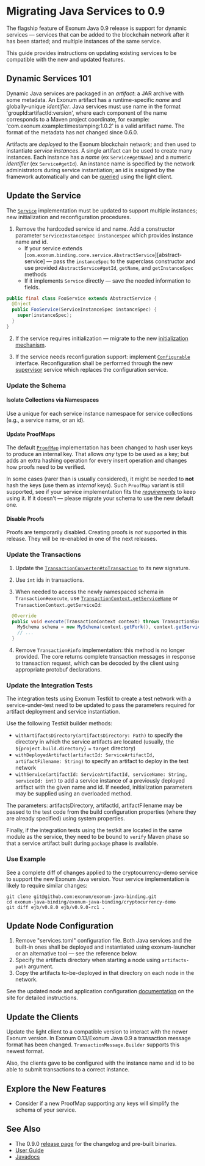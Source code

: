# Migrating Java Services to 0.9

The flagship feature of Exonum Java 0.9 release is support for dynamic services&nbsp;—
services that can be added to the blockchain network after it has been started;
and multiple instances of the same service.

This guide provides instructions on updating existing services to be compatible with the new
and updated features.

## Dynamic Services 101

Dynamic Java services are packaged in an _artifact_: a JAR archive with some metadata. An Exonum
artifact has a runtime-specific _name_ and globally-unique _identifier_. Java services must
use name in the format 'groupId:artifactId:version', where each component of the name corresponds
to a Maven project coordinate, for example: 'com.exonum.example:timestamping:1.0.2' is a valid
artifact name.
The format of the metadata has not changed since 0.6.0.

Artifacts are _deployed_ to the Exonum blockchain network; and then used to instantiate
_service instances_. A single artifact can be used to create many instances. Each instance
has a _name_ (ex `Service#getName`) and a numeric _identifier_ (ex `Service#getId`).
An instance name is specified by the network administrators during service instantiation;
an id is assigned by the framework automatically and can be [queried][service-id-lc-operation]
using the light client.

[service-id-lc-operation]: todo

## Update the Service

The [`Service`][service] implementation must be updated to support multiple instances;
new initialization and reconfiguration procedures.

1. Remove the hardcoded service id and name. Add a constructor parameter 
`ServiceInstanceSpec instanceSpec` which provides instance name
and id.
    - If your service extends
    [`com.exonum.binding.core.service.AbstractService`][abstract-service] —
    pass the `instanceSpec` to the superclass constructor and use provided `AbstractService#getId`,
    `getName`, and `getInstanceSpec` methods
    - If it implements `Service` directly — save the needed information to fields.

```java
public final class FooService extends AbstractService {
  @Inject
  public FooService(ServiceInstanceSpec instanceSpec) {
    super(instanceSpec);
  }
}
```

2. If the service requires initialization — migrate to the new 
[initialization mechanism][service-initialize]. 

3. If the service needs reconfiguration support: implement [`Configurable`][configurable] interface.
Reconfiguration shall be performed through the new [supervisor][supervisor] service which
replaces the configuration service.

[service]: https://exonum.com/doc/api/java-binding/0.9.0-rc1/com/exonum/binding/core/service/Service.html
[service-initialize]: https://exonum.com/doc/api/java-binding/0.9.0-rc1/com/exonum/binding/core/service/Service.html#initialize-com.exonum.binding.core.storage.database.Fork-com.exonum.binding.core.service.Configuration-
[configurable]: https://exonum.com/doc/api/java-binding/0.9.0-rc1/com/exonum/binding/core/service/Configurable.html
[supervisor]: todo

### Update the Schema

#### Isolate Collections via Namespaces

Use a unique for each service instance namespace for service collections (e.g., a service name,
or an id).

#### Update ProofMaps

The default [`ProofMap`][proof-map] implementation has been changed to hash user keys to produce an internal key.
That allows _any_ type to be used as a key; but adds an extra hashing operation for every insert
operation and changes how proofs need to be verified.

In some cases (rarer than is usually considered), it might be needed to **not** hash the keys
(use them as _internal_ keys). Such `ProofMap` variant is still supported, see if your
service implementation fits the [*requirements*][proof-map-non-hashing] to keep using it.
If it doesn't — please migrate your schema to use the new default one.

[proof-map]: https://exonum.com/doc/api/java-binding/0.9.0-rc1/com/exonum/binding/core/storage/indices/ProofMapIndexProxy.html
[proof-map-non-hashing]: https://exonum.com/doc/api/java-binding/0.9.0-rc1/com/exonum/binding/core/storage/indices/ProofMapIndexProxy.html#key-hashing

#### Disable Proofs

Proofs are temporarily disabled. Creating proofs is _not_ supported in this release.
They  will be re-enabled in one of the next releases.

### Update the Transactions

1. Update the [`TransactionConverter#toTransaction`][to-transaction]
to its new signature.

2. Use `int` ids in transactions.

3. When needed to access the newly namespaced schema in `Transaction#execute`,
use [`TransactionContext.getServiceName`][tx-context-get-name]
or `TransactionContext.getServiceId`:

```java
  @Override
  public void execute(TransactionContext context) throws TransactionExecutionException {
    MySchema schema = new MySchema(context.getFork(), context.getServiceName());
    // ...
  }
```

4. Remove `Transaction#info` implementation: this method is no longer provided.
The core returns complete transaction messages in response to transaction request,
which can be decoded by the client using appropriate protobuf declarations.

[to-transaction]: https://exonum.com/doc/api/java-binding/0.9.0-rc1/com/exonum/binding/core/service/TransactionConverter.html
[tx-context-get-name]: https://exonum.com/doc/api/java-binding/0.9.0-rc1/com/exonum/binding/core/transaction/TransactionContext.html#getServiceName--

### Update the Integration Tests

The integration tests using Exonum Testkit to create a test network with a service-under-test need
to be updated to pass the parameters required for artifact deployment and service instantiation.

Use the following Testkit builder methods:
  - `withArtifactsDirectory(artifactsDirectory: Path)` to specify the directory in which the service
  artifacts are located (usually, the `${project.build.directory}` = `target` directory)
  - `withDeployedArtifact(artifactId: ServiceArtifactId, artifactFilename: String)` 
  to specify an artifact to deploy in the test network
  - `withService(artifactId: ServiceArtifactId, serviceName: String, serviceId: int)` 
  to add a service instance of a previously deployed artifact with the given name and id.
  If needed, initialization parameters may be supplied using an overloaded method.

The parameters: artifactsDirectory, artifactId, artifactFilename may be passed to the test code
from the build configuration properties (where they are already specified) using system properties.

Finally, if the integration tests using the testkit are located in the same module as the service,
they need to be bound to `verify` Maven phase so that a service artifact built during `package` 
phase is available.

### Use Example

See a complete diff of changes applied to the cryptocurrency-demo service
to support the new Exonum Java version. Your service implementation
is likely to require similar changes:

```
git clone git@github.com:exonum/exonum-java-binding.git
cd exonum-java-binding/exonum-java-binding/cryptocurrency-demo
git diff ejb/v0.8.0 ejb/v0.9.0-rc1 .
```

## Update Node Configuration

1. Remove "services.toml" configuration file. Both Java services and the built-in ones
shall be deployed and instantiated using exonum-launcher or an alternative tool — see 
the reference below.
2. Specify the artifacts directory when starting a node using `artifacts-path` argument.
3. Copy the artifacts to-be-deployed in that directory on each node in the network.

See the updated node and application configuration [documentation][node-config] on the site
for detailed instructions.

[node-config]: https://exonum.com/doc/version/0.13-rc1/get-started/java-binding/#node-configuration

## Update the Clients

Update the light client to a compatible version to interact with the newer Exonum version.
In Exonum 0.13/Exonum Java 0.9 a transaction message format has been changed. 
`TransactionMessage.Builder` supports this newest format.

Also, the clients gave to be configured with the instance name and id to be able
to submit transactions to a correct instance. 

## Explore the New Features
- Consider if a new ProofMap supporting any keys will simplify the schema of your service.

## See Also

- The 0.9.0 [release page][release-page] for the changelog and pre-built binaries.
- [User Guide](https://exonum.com/doc/version/0.13-rc1/get-started/java-binding/)
- [Javadocs](https://exonum.com/doc/api/java-binding/0.9.0-rc1/index.html)

[release-page]: https://github.com/exonum/exonum-java-binding/releases/tag/ejb/v0.9.0-rc1
